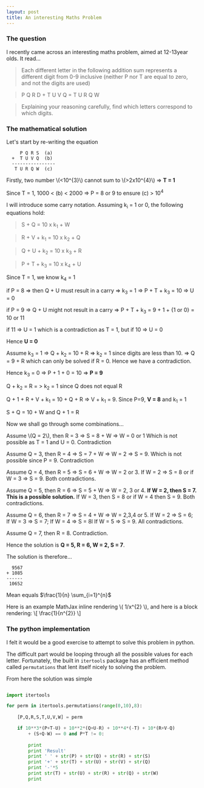 ```yaml
---
layout: post
title: An interesting Maths Problem
---
```


### The question

I recently came across an interesting maths problem, aimed at 12-13year olds. It read...

>Each different letter in the following addition sum represents a different digit from 0-9 inclusive (neither P nor T are equal to zero, and not the digits are used)

> P Q R D + T U V Q = T U R Q W

>Explaining your reasoning carefully, find which letters correspond to which digits.


### The mathematical solution

Let's start by re-writing the equation


         P Q R S  (a)
      +  T U V Q  (b)
      ----------------
       T U R Q W  (c)
 

Firstly, two number \\(<10^{3}\\) cannot sum to \\(>2x10^{4}\\) => <b>T = 1</b>

Since T = 1, 1000 < (b) < 2000 => P = 8 or 9 to ensure (c) > 10<sup>4</sup>

I will introduce some carry notation. Assuming k<sub>i</sub> = 1 or 0, the following equations hold:

>S + Q = 10 x k<sub>1</sub> + W
	
>R + V + k<sub>1</sub> = 10 x k<sub>2</sub> + Q

>Q + U + k<sub>2</sub> = 10 x k<sub>3</sub> + R

>P + T + k<sub>3</sub> = 10 x k<sub>4</sub> + U

Since T = 1, we know k<sub>4</sub> = 1

if P = 8 => then Q + U must result in a carry => k<sub>3</sub> = 1 => P + T + k<sub>3</sub> = 10 => U = 0

if P = 9 => Q + U might not result in a carry => P + T + k<sub>3</sub> = 9 + 1 + {1 or 0} = 10 or 11

if 11 => U = 1 which is a contradiction as T = 1, but if 10 => U = 0

Hence **U = 0** 



Assume k<sub>3</sub> = 1   => Q + k<sub>2</sub> = 10 + R  => k<sub>2</sub> = 1 since digits are less than 10.
=> Q = 9 + R which can only be solved if R = 0. Hence we have a contradiction.

Hence k<sub>3</sub> = 0 => P + 1 + 0 = 10 => **P = 9**

Q + k<sub>2</sub> = R = > k<sub>2</sub> = 1 since Q does not equal R

Q + 1 + R + V + k<sub>1</sub> = 10 + Q + R
=> V + k<sub>1</sub> = 9. Since P=9, **V = 8** and k<sub>1</sub> = 1

S + Q = 10 + W and Q + 1 = R

Now we shall go through some combinations...

Assume \\(Q = 2\\), then R = 3 => S = 8 + W => W = 0 or 1 Which is not possible as T = 1 and U = 0. Contradiction

Assume Q = 3, then R = 4 => S = 7 + W => W = 2 => S = 9. Which is not possible since P = 9. Contradiction

Assume Q = 4, then R = 5 => S = 6 + W => W = 2 or 3. If W = 2 => S = 8 or if W = 3 => S = 9. Both contradictions.

Assume Q = 5, then R = 6 => S = 5 + W => W = 2, 3 or 4. **If W = 2, then S = 7. This is a possible solution.** If W = 3, then S = 8 or if W = 4 then S = 9. Both contradictions.

Assume Q = 6, then R = 7 => S = 4 + W => W = 2,3,4 or 5. If W = 2 => S = 6; If W = 3 => S = 7; If W = 4 => S = 8l If W = 5 => S = 9. All contradictions.

Assume Q = 7, then R = 8. Contradiction.

Hence the solution is **Q = 5, R = 6, W = 2, S = 7**.

The solution is therefore...

	  9567
	+ 1085
	------
	 10652



Mean equals $\frac{1}{n} \sum_{i=1}^{n}$

Here is an example MathJax inline rendering \\( 1/x^{2} \\), and here is a block rendering: 
\\[ \frac{1}{n^{2}} \\]


### The python implementation

I felt it would be a good exercise to attempt to solve this problem in python.

The difficult part would be looping through all the possible values for each letter. Fortunately, the built in `itertools` package has an efficient method called `permutations` that lent itself nicely to solving the problem.

From here the solution was simple

```python

import itertools

for perm in itertools.permutations(range(0,10),8):
		
	[P,Q,R,S,T,U,V,W] = perm

	if 10**3*(P+T-U) + 10**2*(Q+U-R) + 10**4*(-T) + 10*(R+V-Q)
		+ (S+Q-W) == 0 and P*T != 0:
		
		print
		print 'Result'
		print ' ' + str(P) + str(Q) + str(R) + str(S)
		print '+' + str(T) + str(U) + str(V) + str(Q)
		print '-'*5
		print str(T) + str(U) + str(R) + str(Q) + str(W)
		print 

```
